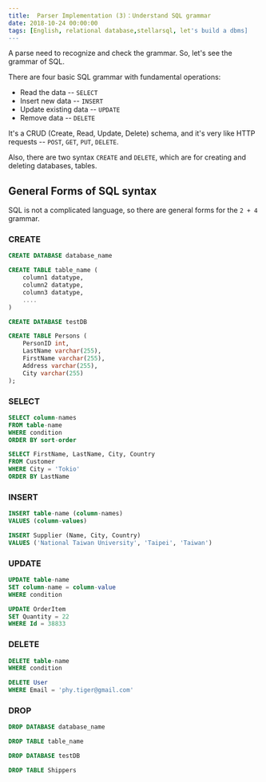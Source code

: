 ```yaml
---
title:  Parser Implementation (3)：Understand SQL grammar
date: 2018-10-24 00:00:00
tags: [English, relational database,stellarsql, let's build a dbms]
---
```


A parse need to recognize and check the grammar. So, let's see the grammar of SQL.

There are four basic SQL grammar with fundamental operations:

- Read the data  --  `SELECT`
- Insert new data  --  `INSERT`
- Update existing data  --  `UPDATE`
- Remove data  --  `DELETE`

It's a CRUD (Create, Read, Update, Delete) schema, and it's very like HTTP requests -- `POST`, `GET`, `PUT`, `DELETE`.

Also, there are two syntax `CREATE` and `DELETE`, which are for creating and deleting databases, tables.

## General Forms of SQL syntax

SQL is not a complicated language, so there are general forms for the `2 + 4` grammar.

### CREATE

```sql
CREATE DATABASE database_name

CREATE TABLE table_name (
    column1 datatype,
    column2 datatype,
    column3 datatype,
    ....
)
```

```sql
CREATE DATABASE testDB

CREATE TABLE Persons (
    PersonID int,
    LastName varchar(255),
    FirstName varchar(255),
    Address varchar(255),
    City varchar(255)
);
```

### SELECT

```sql
SELECT column-names
FROM table-name
WHERE condition
ORDER BY sort-order
```

```sql
SELECT FirstName, LastName, City, Country
FROM Customer
WHERE City = 'Tokio'
ORDER BY LastName
```

### INSERT

```sql
INSERT table-name (column-names)
VALUES (column-values)
```

```sql
INSERT Supplier (Name, City, Country)
VALUES ('National Taiwan University', 'Taipei', 'Taiwan')
```

### UPDATE

```sql
UPDATE table-name
SET column-name = column-value
WHERE condition
```

```sql
UPDATE OrderItem
SET Quantity = 22
WHERE Id = 38833
```

### DELETE

```sql
DELETE table-name
WHERE condition
```

```sql
DELETE User
WHERE Email = 'phy.tiger@gmail.com'
```

### DROP

```sql
DROP DATABASE database_name

DROP TABLE table_name
```

```sql
DROP DATABASE testDB

DROP TABLE Shippers
```